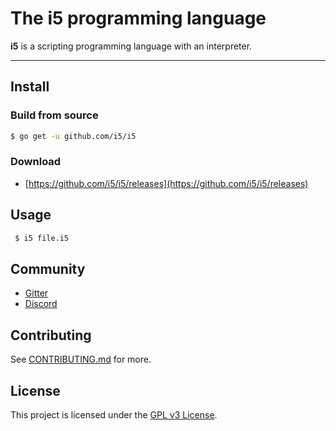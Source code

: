 # The i5 programming language

**i5** is a scripting programming language with an interpreter.

---

## Install

### Build from source

```sh
$ go get -u github.com/i5/i5
```

### Download

* [https://github.com/i5/i5/releases](https://github.com/i5/i5/releases)

## Usage

```sh
 $ i5 file.i5
```

## Community

* [Gitter](https://gitter.im/i5-lang/community?utm_source=share-link&utm_medium=link&utm_campaign=share-link)
* [Discord](https://discord.gg/nFhr9mx)

## Contributing

See [CONTRIBUTING.md](CONTRIBUTING.md) for more.

## License

This project is licensed under the [GPL v3 License](LICENSE).
